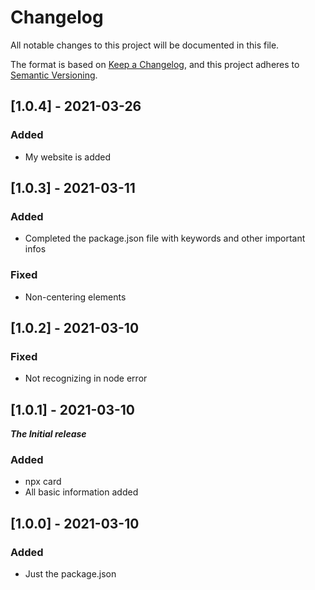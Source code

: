 # Changelog
All notable changes to this project will be documented in this file.

The format is based on [Keep a Changelog](https://keepachangelog.com/en/1.0.0/),
and this project adheres to [Semantic Versioning](https://semver.org/spec/v2.0.0.html).

## [1.0.4] - 2021-03-26
### Added
- My website is added

## [1.0.3] - 2021-03-11
### Added
- Completed the package.json file with keywords and other important infos

### Fixed
- Non-centering elements

## [1.0.2] - 2021-03-10
### Fixed
- Not recognizing in node error

## [1.0.1] - 2021-03-10
***The Initial release***
### Added
- npx card
- All basic information added

## [1.0.0] - 2021-03-10
### Added
- Just the package.json
